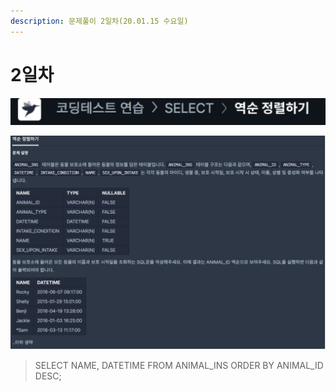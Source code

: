 ```yaml
---
description: 문제풀이 2일차(20.01.15 수요일)
---
```


# 2일차

![](<../.gitbook/assets/image (40).png>)

![](<../.gitbook/assets/image (56).png>)

> SELECT NAME, DATETIME FROM ANIMAL\_INS ORDER BY ANIMAL\_ID DESC;
